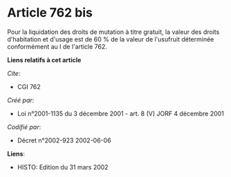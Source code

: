 # Article 762 bis

Pour la liquidation des droits de mutation à titre gratuit, la valeur des droits d'habitation et d'usage est de 60 % de la
valeur de l'usufruit déterminée conformément au I de l'article 762.

**Liens relatifs à cet article**

_Cite_:

  - CGI 762

_Créé par_:

  - Loi n°2001-1135 du 3 décembre 2001 - art. 8 (V) JORF 4 décembre 2001

_Codifié par_:

  - Décret n°2002-923 2002-06-06

**Liens**:

  - HISTO: Edition du 31 mars 2002
